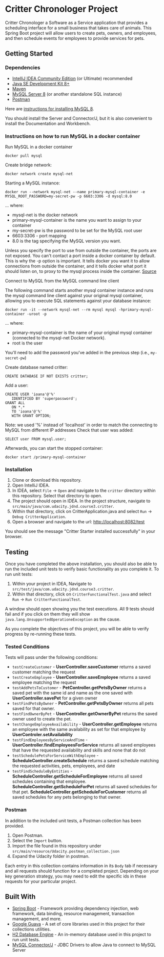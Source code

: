 # Critter Chronologer Project

Critter Chronologer a Software as a Service application that provides a scheduling interface for a small business that takes care of animals. This Spring Boot project will allow users to create pets, owners, and employees, and then schedule events for employees to provide services for pets.

## Getting Started

### Dependencies

* [IntelliJ IDEA Community Edition](https://www.jetbrains.com/idea/download) (or Ultimate) recommended 
* [Java SE Development Kit 8+](https://www.oracle.com/technetwork/java/javase/downloads/index.html)
* [Maven](https://maven.apache.org/download.cgi)
* [MySQL Server 8](https://dev.mysql.com/downloads/mysql/) (or another standalone SQL instance)
* [Postman](https://www.getpostman.com/downloads/)

Here are [instructions for installing MySQL 8](https://dev.mysql.com/doc/refman/8.0/en/installing.html).

You should install the Server and Connector/J, but it is also convenient to install the Documentation and Workbench.

### Instructions on how to run MySQL in a docker container
Run MySQL in a docker container
```
docker pull mysql
```

Create bridge network:
```
docker network create mysql-net
```
Starting a MySQL instance:
```
docker run --network mysql-net --name primary-mysql-container -e MYSQL_ROOT_PASSWORD=my-secret-pw -p 6603:3306 -d mysql:8.0
```

... where:
 - mysql-net is the docker network
 - primary-mysql-container is the name you want to assign to your container
 - my-secret-pw is the password to be set for the MySQL root user
 - 6603:3306 - port mapping
 - 8.0 is the tag specifying the MySQL version you want. 
 
 Unless you specify the port to use from outside the container, the ports are not exposed. You can't contact a port inside a docker container by default.
 This is why the -p option is important. It tells docker you want it to allow connections from outside the container, and it tells docker what port it should listen on, to proxy to the mysql process inside the container. [Source](https://stackoverflow.com/questions/60156809/how-to-connect-to-mysql-instance-running-in-container-on-local-machine)

 Connect to MySQL from the MySQL command line client
 
 The following command starts another mysql container instance and runs the mysql command line client against your original mysql container, allowing you to execute SQL statements against your database instance:
 
`docker run -it --network mysql-net --rm mysql mysql -hprimary-mysql-container -uroot -p`
 
 ... where:
 - primary-mysql-container is the name of your original mysql container (connected to the mysql-net Docker network).
 - root is the user
 
You'll need to add the password you've added in the previous step (i.e., `my-secret-pw`)
 
Create database named critter:
```
CREATE DATABASE IF NOT EXISTS critter;
```
 
Add a user:
 ```
CREATE USER 'ioana'@'%'
    IDENTIFIED BY 'superpassword';
GRANT ALL
    ON *.*
    TO 'ioana'@'%'
    WITH GRANT OPTION;
```
Note: we used '%' instead of 'localhost' in order to match the connecting to MySQL from different IP addresses
Check that user was added:
```
SELECT user FROM mysql.user;
```

Afterwards, you can start the stopped container: 
```
docker start /primary-mysql-container
```

### Installation

1. Clone or download this repository.
2. Open IntelliJ IDEA.
3. In IDEA, select `File` -> `Open` and navigate to the `critter` directory within this repository. Select that directory to open.
4. The project should open in IDEA. In the project structure, navigate to `src/main/java/com.udacity.jdnd.course3.critter`. 
5. Within that directory, click on CritterApplication.java and select `Run` -> `Debug CritterApplication`. 
6. Open a browser and navigate to the url: [http://localhost:8082/test](http://localhost:8082/test)

You should see the message "Critter Starter installed successfully" in your browser.

## Testing

Once you have completed the above installation, you should also be able to run the included unit tests to verify basic functionality as you complete it. To run unit tests:

1. Within your project in IDEA, Navigate to `src/test/java/com.udacity.jdnd.course3.critter`.
2. Within that directory, click on `CritterFunctionalTest.java` and select `Run` -> `Run CritterFunctionalTest`.

A window should open showing you the test executions. All 9 tests should fail and if you click on them they will show `java.lang.UnsupportedOperationeException` as the cause.

As you complete the objectives of this project, you will be able to verify progress by re-running these tests.

### Tested Conditions
Tests will pass under the following conditions:

* `testCreateCustomer` - **UserController.saveCustomer** returns a saved customer matching the request
* `testCreateEmployee` - **UserController.saveEmployee** returns a saved employee matching the request
* `testAddPetsToCustomer` - **PetController.getPetsByOwner** returns a saved pet with the same id and name as the one saved with **UserController.savePet** for a given owner
* `testFindPetsByOwner` - **PetController.getPetsByOwner** returns all pets saved for that owner.
* `testFindOwnerByPet` - **UserController.getOwnerByPet** returns the saved owner used to create the pet.
* `testChangeEmployeeAvailability` - **UserController.getEmployee** returns an employee with the same availability as set for that employee by **UserControler.setAvailability**
* `testFindEmployeesByServiceAndTime` - **UserController.findEmployeesForService** returns all saved employees that have the requested availability and skills and none that do not
* `testSchedulePetsForServiceWithEmployee` - **ScheduleController.createSchedule** returns a saved schedule matching the requested activities, pets, employees, and date
* `testFindScheduleByEntities` - **ScheduleController.getScheduleForEmployee** returns all saved schedules containing that employee. **ScheduleController.getScheduleForPet** returns all saved schedules for that pet. **ScheduleController.getScheduleForCustomer** returns all saved schedules for any pets belonging to that owner.

### Postman
In addition to the included unit tests, a Postman collection has been provided. 

1. Open Postman.
2. Select the `Import` button.
3. Import the file found in this repository under `src/main/resource/Udacity.postman_collection.json`
4. Expand the Udacity folder in postman.

Each entry in this collection contains information in its `Body` tab if necessary and all requests should function for a completed project. Depending on your key generation strategy, you may need to edit the specific ids in these requests for your particular project.

## Built With

* [Spring Boot](https://spring.io/projects/spring-boot) - Framework providing dependency injection, web framework, data binding, resource management, transaction management, and more.
* [Google Guava](https://github.com/google/guava) - A set of core libraries used in this project for their collections utilities.
* [H2 Database Engine](https://www.h2database.com/html/main.html) - An in-memory database used in this project to run unit tests.
* [MySQL Connector/J](https://www.mysql.com/products/connector/) - JDBC Drivers to allow Java to connect to MySQL Server
